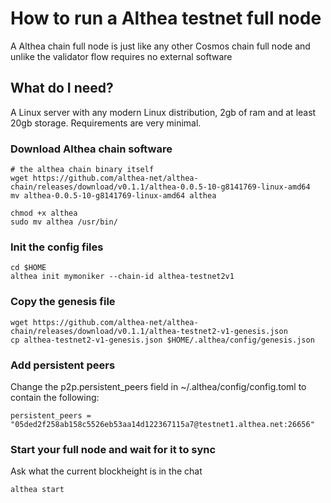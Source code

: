 # How to run a Althea testnet full node

A Althea chain full node is just like any other Cosmos chain full node and unlike the validator flow requires no external software

## What do I need?

A Linux server with any modern Linux distribution, 2gb of ram and at least 20gb storage. Requirements are very minimal.

### Download Althea chain software

```
# the althea chain binary itself
wget https://github.com/althea-net/althea-chain/releases/download/v0.1.1/althea-0.0.5-10-g8141769-linux-amd64
mv althea-0.0.5-10-g8141769-linux-amd64 althea

chmod +x althea
sudo mv althea /usr/bin/
```

### Init the config files

```
cd $HOME
althea init mymoniker --chain-id althea-testnet2v1
```

### Copy the genesis file

```
wget https://github.com/althea-net/althea-chain/releases/download/v0.1.1/althea-testnet2-v1-genesis.json
cp althea-testnet2-v1-genesis.json $HOME/.althea/config/genesis.json
```

### Add persistent peers

Change the p2p.persistent_peers field in ~/.althea/config/config.toml to contain the following:

```
persistent_peers = "05ded2f258ab158c5526eb53aa14d122367115a7@testnet1.althea.net:26656"
```

### Start your full node and wait for it to sync

Ask what the current blockheight is in the chat

```
althea start
```

